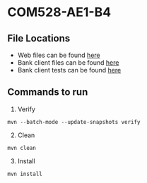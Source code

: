 
# COM528-AE1-B4

## File Locations
* Web files can be found [here](https://github.com/Sunil-I/COM528-AE1-B4/tree/master/web/src/main/webapp)
* Bank client files can be found [here](https://github.com/Sunil-I/COM528-AE1-B4/tree/master/client/src/main/java/com/github/b4)
* Bank client tests can be found [here](https://github.com/Sunil-I/COM528-AE1-B4/tree/master/client/src/test/java/com/github/b4)

## Commands to run
1) Verify
```shell
mvn --batch-mode --update-snapshots verify
```
2) Clean
```shell
mvn clean
```
3) Install
```shell
mvn install
```